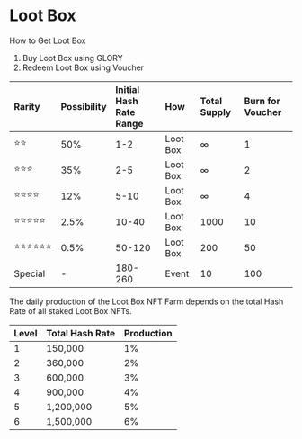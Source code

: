 # Loot Box

How to Get Loot Box

1. Buy Loot Box using GLORY
2. Redeem Loot Box using Voucher



| Rarity | Possibility  | Initial Hash Rate Range | How  | Total Supply | Burn for Voucher |
| :--- | :--- | :--- | :--- | :--- | :--- |
| ⭐⭐ | 50% | 1-2 | Loot Box | ∞ | 1 |
| ⭐⭐⭐ | 35% | 2-5 | Loot Box | ∞ | 2 |
| ⭐⭐⭐⭐ | 12% | 5-10 | Loot Box | ∞ | 4 |
| ⭐⭐⭐⭐⭐ | 2.5% | 10-40 | Loot Box | 1000 | 10 |
| ⭐⭐⭐⭐⭐⭐ | 0.5% | 50-120 | Loot Box | 200 | 50 |
| Special | - | 180-260 | Event | 10 | 100 |

The daily production of the Loot Box NFT Farm depends on the total Hash Rate of all staked Loot Box NFTs.

| Level | Total Hash Rate | Production |
| :--- | :--- | :--- |
| 1 | 150,000 | 1% |
| 2 | 360,000 | 2% |
| 3 | 600,000 | 3% |
| 4 | 900,000 | 4% |
| 5 | 1,200,000 | 5% |
| 6 | 1,500,000 | 6% |

